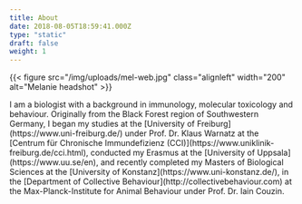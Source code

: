 ```yaml
---
title: About
date: 2018-08-05T18:59:41.000Z
type: "static"
draft: false
weight: 1
---
```

{{< figure src="/img/uploads/mel-web.jpg" class="alignleft" width="200" alt="Melanie headshot" >}}
<div class="about">
I am a biologist with a background in immunology, molecular toxicology and behaviour. Originally from the Black Forest region of Southwestern Germany, I began my studies at the [University of Freiburg](https://www.uni-freiburg.de/) under Prof. Dr. Klaus Warnatz at the [Centrum für Chronische Immundefizienz (CCI)](https://www.uniklinik-freiburg.de/cci.html), conducted my Erasmus at the [University of Uppsala](https://www.uu.se/en), and recently completed my Masters of Biological Sciences at the [University of Konstanz](https://www.uni-konstanz.de/), in the [Department of Collective Behaviour](http://collectivebehaviour.com) at the Max-Planck-Institute for Animal Behaviour under Prof. Dr. Iain Couzin.
</div>

